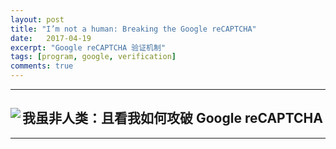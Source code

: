 ```yaml
---
layout: post
title: "I’m not a human: Breaking the Google reCAPTCHA"
date:   2017-04-19
excerpt: "Google reCAPTCHA 验证机制"
tags: [program, google, verification]
comments: true
---
```


---

<div align="center"><img align="left" src="http://imgur.com/Jsyem7Q.png"/><h2 align="left">我虽非人类：且看我如何攻破 Google reCAPTCHA</h2></div>

---

